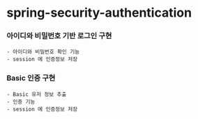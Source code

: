 # spring-security-authentication
### 아이디와 비밀번호 기반 로그인 구현
    - 아이디와 비밀번호 확인 기능
    - session 에 인증정보 저장

### Basic 인증 구현
    - Basic 유저 정보 추출
    - 인증 기능
    - session 에 인증정보 저장 
